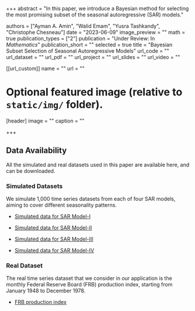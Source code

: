 +++
abstract = "In this paper, we introduce a Bayesian method for selecting the most promising subset of the seasonal autoregressive (SAR) models."

authors = ["Ayman A. Amin", "Walid Emam", "Yusra Tashkandy", "Christophe Chesneau"]
date = "2023-06-09"
image_preview = ""
math = true
publication_types = ["2"]
publication = "Under Review: In *Mathematics*"
publication_short = ""
selected = true
title = "Bayesian Subset Selection of Seasonal Autoregressive Models"
url_code = ""
url_dataset = ""
url_pdf = ""
url_project = ""
url_slides = ""
url_video = ""

[[url_custom]]
name = ""
url = ""

# Optional featured image (relative to `static/img/` folder).
[header]
image = ""
caption = ""

+++


## Data Availability
All the simulated and real datasets used in this paper are available here, and can be downloaded.

### Simulated Datasets
We simulate 1,000 time series datasets from each of four SAR models, aiming to cover different seasonality patterns.  

- <a href = "https://drive.google.com/file/d/1u_SHjea6jGBAi1EXZIy-Mze54A7--s6R/view?usp=drive_link"> Simulated data for SAR Model-I  </a>

- <a href = "https://drive.google.com/file/d/1u_SHjea6jGBAi1EXZIy-Mze54A7--s6R/view?usp=drive_link"> Simulated data for SAR Model-II  </a>

- <a href = "https://drive.google.com/file/d/1u_SHjea6jGBAi1EXZIy-Mze54A7--s6R/view?usp=drive_link"> Simulated data for SAR Model-III  </a>

- <a href = "https://drive.google.com/file/d/1u_SHjea6jGBAi1EXZIy-Mze54A7--s6R/view?usp=drive_link"> Simulated data for SAR Model-IV  </a>


### Real Dataset
The real time series dataset that we consider in our application is the monthly Federal Reserve Board (FRB) production index, starting from January 1948 to December 1978.

- <a href = "https://drive.google.com/file/d/1u_SHjea6jGBAi1EXZIy-Mze54A7--s6R/view?usp=drive_link"> FRB production index  </a>